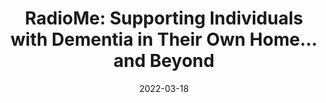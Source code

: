 ---
title: "RadioMe: Supporting Individuals with Dementia in Their Own Home... and Beyond"
collection: conference
permalink: /publication/2022-03-18-Supporting-Dementia
date: 2022-03-18
venue: '2022 CHI Conference on Human Factors in Computing Systems (CHI 22)'
citation: 'Di Campli San Vito, P., Brewster, S., Venkatesh, S., Miranda, E., Kirke, A., Moffat, D., Banerjee, S., Street, A., Fachner, J. and Odell-Miller &quot;RadioMe: Supporting Individuals with Dementia in Their Own Home... and Beyond?&quot; In the proceedings of 2022 CHI Conference on Human Factors in Computing Systems (CHI 22) Workshop 32, New Orleans, LA, USA, 30 Apr 2022.'
---